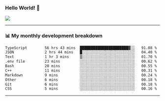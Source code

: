 ### Hello World! 👋

<a>
  <img align="center" src="https://github-readme-stats.vercel.app/api?username=megatunger&count_private=true&include_all_commits=true&bg_color=30,56CCF2,2F80ED&title_color=fff&text_color=fff" />
</a>

------
### 📊 My monthly development breakdown

<!--START_SECTION:waka-->

```txt
TypeScript        56 hrs 43 mins  ██████████████████████▓░░   91.08 %
JSON              2 hrs 44 mins   █░░░░░░░░░░░░░░░░░░░░░░░░   04.40 %
Text              1 hr 3 mins     ▒░░░░░░░░░░░░░░░░░░░░░░░░   01.70 %
.env file         23 mins         ░░░░░░░░░░░░░░░░░░░░░░░░░   00.62 %
Bash              20 mins         ░░░░░░░░░░░░░░░░░░░░░░░░░   00.55 %
C++               11 mins         ░░░░░░░░░░░░░░░░░░░░░░░░░   00.31 %
Markdown          9 mins          ░░░░░░░░░░░░░░░░░░░░░░░░░   00.24 %
Other             6 mins          ░░░░░░░░░░░░░░░░░░░░░░░░░   00.18 %
Git               6 mins          ░░░░░░░░░░░░░░░░░░░░░░░░░   00.18 %
CSS               5 mins          ░░░░░░░░░░░░░░░░░░░░░░░░░   00.16 %
```

<!--END_SECTION:waka-->

------
